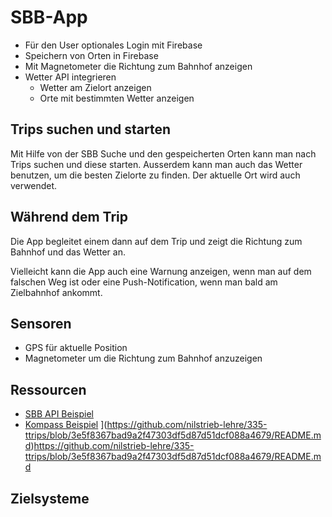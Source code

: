 # SBB-App

- Für den User optionales Login mit Firebase
- Speichern von Orten in Firebase
- Mit Magnetometer die Richtung zum Bahnhof anzeigen
- Wetter API integrieren
  - Wetter am Zielort anzeigen
  - Orte mit bestimmten Wetter anzeigen

## Trips suchen und starten

Mit Hilfe von der SBB Suche und den gespeicherten Orten kann man nach Trips suchen und diese
starten. Ausserdem kann man auch das Wetter benutzen, um die besten Zielorte zu finden.
Der aktuelle Ort wird auch verwendet.

## Während dem Trip

Die App begleitet einem dann auf dem Trip und zeigt die Richtung zum
Bahnhof und das Wetter an.

Vielleicht kann die App auch eine Warnung anzeigen, wenn man auf dem falschen Weg ist oder
eine Push-Notification, wenn man bald am Zielbahnhof ankommt.

## Sensoren

- GPS für aktuelle Position
- Magnetometer um die Richtung zum Bahnhof anzuzeigen

## Ressourcen

- [SBB API Beispiel](https://github.com/nilstrieb-lehre/java-frontend/blob/7be756328fad2aec5ecbe838c0dd86395f5f0bd8/5-fetching/src)
- [Kompass Beispiel](https://github.com/rahulhaque/compass-react-native-expo/blob/1bc2d906012f1026ae00f96994834c82d63c4081/App.js)
  ](https://github.com/nilstrieb-lehre/335-ttrips/blob/3e5f8367bad9a2f47303df5d87d51dcf088a4679/README.md)https://github.com/nilstrieb-lehre/335-ttrips/blob/3e5f8367bad9a2f47303df5d87d51dcf088a4679/README.md

## Zielsysteme

